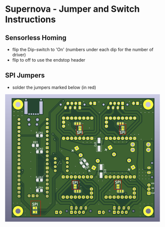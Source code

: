 # Supernova - Jumper and Switch Instructions

## Sensorless Homing
 - flip the Dip-switch to 'On' (numbers under each dip for the number of driver)
 - flip to off to use the endstop header
 
## SPI Jumpers
 - solder the jumpers marked below (in red)
 
![Image of SPI Jumpers](spi.png?raw=true)


